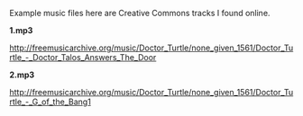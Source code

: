 Example music files here are Creative Commons tracks I found online.

**1.mp3**

http://freemusicarchive.org/music/Doctor_Turtle/none_given_1561/Doctor_Turtle_-_Doctor_Talos_Answers_The_Door

**2.mp3**

http://freemusicarchive.org/music/Doctor_Turtle/none_given_1561/Doctor_Turtle_-_G_of_the_Bang1
